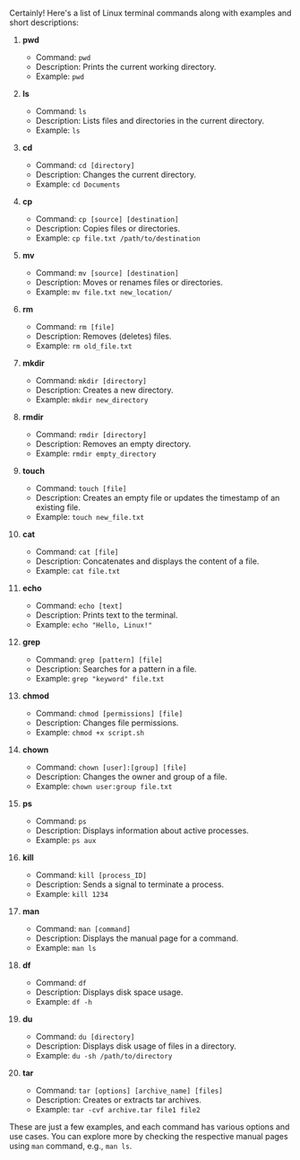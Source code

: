 Certainly! Here's a list of Linux terminal commands along with examples and short descriptions:

1. **pwd**
   - Command: `pwd`
   - Description: Prints the current working directory.
   - Example: `pwd`

2. **ls**
   - Command: `ls`
   - Description: Lists files and directories in the current directory.
   - Example: `ls`

3. **cd**
   - Command: `cd [directory]`
   - Description: Changes the current directory.
   - Example: `cd Documents`

4. **cp**
   - Command: `cp [source] [destination]`
   - Description: Copies files or directories.
   - Example: `cp file.txt /path/to/destination`

5. **mv**
   - Command: `mv [source] [destination]`
   - Description: Moves or renames files or directories.
   - Example: `mv file.txt new_location/`

6. **rm**
   - Command: `rm [file]`
   - Description: Removes (deletes) files.
   - Example: `rm old_file.txt`

7. **mkdir**
   - Command: `mkdir [directory]`
   - Description: Creates a new directory.
   - Example: `mkdir new_directory`

8. **rmdir**
   - Command: `rmdir [directory]`
   - Description: Removes an empty directory.
   - Example: `rmdir empty_directory`

9. **touch**
   - Command: `touch [file]`
   - Description: Creates an empty file or updates the timestamp of an existing file.
   - Example: `touch new_file.txt`

10. **cat**
    - Command: `cat [file]`
    - Description: Concatenates and displays the content of a file.
    - Example: `cat file.txt`

11. **echo**
    - Command: `echo [text]`
    - Description: Prints text to the terminal.
    - Example: `echo "Hello, Linux!"`

12. **grep**
    - Command: `grep [pattern] [file]`
    - Description: Searches for a pattern in a file.
    - Example: `grep "keyword" file.txt`

13. **chmod**
    - Command: `chmod [permissions] [file]`
    - Description: Changes file permissions.
    - Example: `chmod +x script.sh`

14. **chown**
    - Command: `chown [user]:[group] [file]`
    - Description: Changes the owner and group of a file.
    - Example: `chown user:group file.txt`

15. **ps**
    - Command: `ps`
    - Description: Displays information about active processes.
    - Example: `ps aux`

16. **kill**
    - Command: `kill [process_ID]`
    - Description: Sends a signal to terminate a process.
    - Example: `kill 1234`

17. **man**
    - Command: `man [command]`
    - Description: Displays the manual page for a command.
    - Example: `man ls`

18. **df**
    - Command: `df`
    - Description: Displays disk space usage.
    - Example: `df -h`

19. **du**
    - Command: `du [directory]`
    - Description: Displays disk usage of files in a directory.
    - Example: `du -sh /path/to/directory`

20. **tar**
    - Command: `tar [options] [archive_name] [files]`
    - Description: Creates or extracts tar archives.
    - Example: `tar -cvf archive.tar file1 file2`

These are just a few examples, and each command has various options and use cases. You can explore more by checking the respective manual pages using `man` command, e.g., `man ls`.